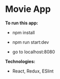 # Movie App

**To run this app:**
* npm install

* npm run start:dev

* go to localhost:8080

**Technologies:**
* React, Redux, ESlint
